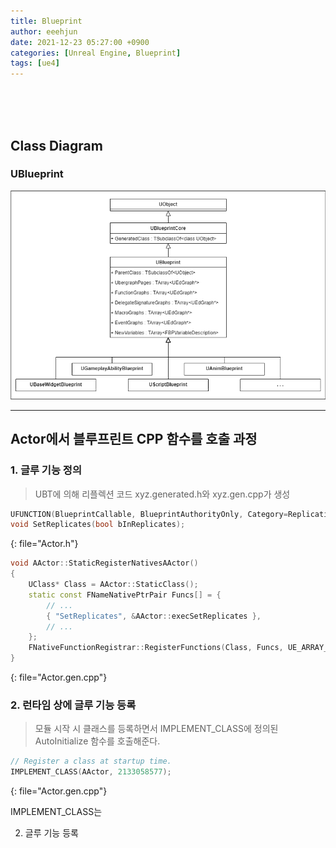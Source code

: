 ```yaml
---
title: Blueprint
author: eeehjun
date: 2021-12-23 05:27:00 +0900
categories: [Unreal Engine, Blueprint]
tags: [ue4]
---
```



<!-- begin preview line -->
&emsp;&emsp;&emsp;&emsp;&emsp;&emsp;&emsp;&emsp;&emsp;&emsp;
&emsp;&emsp;&emsp;&emsp;&emsp;&emsp;&emsp;&emsp;&emsp;&emsp;
&emsp;&emsp;&emsp;&emsp;&emsp;&emsp;&emsp;&emsp;&emsp;&emsp;
&emsp;&emsp;&emsp;&emsp;&emsp;&emsp;&emsp;&emsp;&emsp;&emsp;
&emsp;&emsp;&emsp;&emsp;&emsp;&emsp;&emsp;&emsp;&emsp;&emsp;
&emsp;&emsp;&emsp;&emsp;&emsp;&emsp;&emsp;&emsp;&emsp;&emsp;
&emsp;&emsp;&emsp;&emsp;&emsp;&emsp;&emsp;&emsp;&emsp;&emsp;
&emsp;&emsp;&emsp;&emsp;&emsp;&emsp;&emsp;&emsp;&emsp;&emsp;
&emsp;&emsp;&emsp;&emsp;
<!-- end preview line -->


## Class Diagram

### UBlueprint
![](/assets/img/ue/blueprint-diagram.png)



---

## Actor에서 블루프린트 CPP 함수를 호출 과정


### 1. 글루 기능 정의

> UBT에 의해 리플렉션 코드 xyz.generated.h와 xyz.gen.cpp가 생성

```cpp
UFUNCTION(BlueprintCallable, BlueprintAuthorityOnly, Category=Replication)
void SetReplicates(bool bInReplicates);
```
{: file="Actor.h"}

```cpp
void AActor::StaticRegisterNativesAActor()
{
    UClass* Class = AActor::StaticClass();
    static const FNameNativePtrPair Funcs[] = {
        // ...
        { "SetReplicates", &AActor::execSetReplicates },
        // ...
    };
    FNativeFunctionRegistrar::RegisterFunctions(Class, Funcs, UE_ARRAY_COUNT(Funcs));
}
```
{: file="Actor.gen.cpp"}



### 2. 런타임 상에 글루 기능 등록

> 모듈 시작 시 클래스를 등록하면서 IMPLEMENT_CLASS에 정의된 AutoInitialize 함수를 호출해준다.

```cpp
// Register a class at startup time.
IMPLEMENT_CLASS(AActor, 2133058577);
```
{: file="Actor.gen.cpp"}


IMPLEMENT_CLASS는 




2. 글루 기능 등록